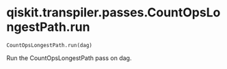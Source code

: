 # qiskit.transpiler.passes.CountOpsLongestPath.run

`CountOpsLongestPath.run(dag)`

Run the CountOpsLongestPath pass on dag.

